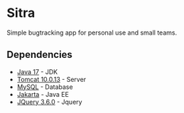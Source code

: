 # Sitra
Simple bugtracking app for personal use and small teams.
## Dependencies
* [Java 17](https://www.oracle.com/java/technologies/javase/jdk17-archive-downloads.html) - JDK
* [Tomcat 10.0.13](https://tomcat.apache.org/download-10.cgi) - Server
* [MySQL](https://downloads.mysql.com/archives/installer/) - Database
* [Jakarta](https://mvnrepository.com/artifact/jakarta.servlet/jakarta.servlet-api/5.0.0) - Java EE
* [JQuery 3.6.0](https://jquery.com/download/) - Jquery
#
